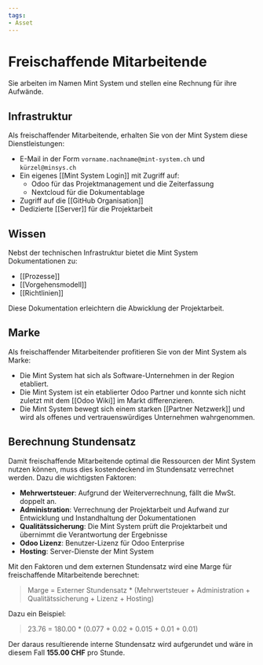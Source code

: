 ```yaml
---
tags:
- Asset
---
```


# Freischaffende Mitarbeitende

Sie arbeiten im Namen Mint System und stellen eine Rechnung für ihre Aufwände.

## Infrastruktur

Als freischaffender Mitarbeitende, erhalten Sie von der Mint System diese Dienstleistungen:

* E-Mail in der Form `vorname.nachname@mint-system.ch` und `kürzel@minsys.ch`
* Ein eigenes [[Mint System Login]] mit Zugriff auf:
	* Odoo für das Projektmanagement und die Zeiterfassung
	* Nextcloud für die Dokumentablage
* Zugriff auf die [[GitHub Organisation]]
* Dedizierte [[Server]] für die Projektarbeit

## Wissen

Nebst der technischen Infrastruktur bietet die Mint System Dokumentationen zu:

* [[Prozesse]]
* [[Vorgehensmodell]]
* [[Richtlinien]]

Diese Dokumentation erleichtern die Abwicklung der Projektarbeit.

## Marke

Als freischaffender Mitarbeitender profitieren Sie von der Mint System als Marke:

* Die Mint System hat sich als Software-Unternehmen in der Region etabliert.
* Die Mint System ist ein etablierter Odoo Partner und konnte sich nicht zuletzt mit dem [[Odoo Wiki]] im Markt differenzieren.
* Die Mint System bewegt sich einem starken [[Partner Netzwerk]] und wird als offenes und vertrauenswürdiges Unternehmen wahrgenommen.

## Berechnung Stundensatz

Damit freischaffende Mitarbeitende optimal die Ressourcen der Mint System nutzen können, muss dies kostendeckend im Stundensatz verrechnet werden. Dazu die wichtigsten Faktoren:

* **Mehrwertsteuer**: Aufgrund der Weiterverrechnung, fällt die MwSt. doppelt an.
* **Administration**: Verrechnung der Projektarbeit und Aufwand zur Entwicklung und Instandhaltung der Dokumentationen
* **Qualitätssicherung**: Die Mint System prüft die Projektarbeit und übernimmt die Verantwortung der Ergebnisse
* **Odoo Lizenz**: Benutzer-Lizenz für Odoo Enterprise
* **Hosting**: Server-Dienste der Mint System

Mit den Faktoren und dem externen Stundensatz wird eine Marge für freischaffende Mitarbeitende berechnet:

> Marge = Externer Stundensatz * (Mehrwertsteuer + Administration + Qualitätssicherung + Lizenz + Hosting)

Dazu ein Beispiel:

> 23.76 = 180.00 * (0.077 + 0.02 + 0.015 + 0.01 + 0.01)

Der daraus resultierende interne Stundensatz wird aufgerundet und wäre in diesem Fall **155.00 CHF** pro Stunde.